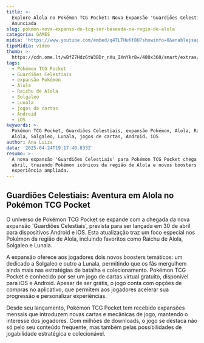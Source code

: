 ```yaml
---
title: >-
  Explore Alola no Pokémon TCG Pocket: Nova Expansão 'Guardiões Celestiais'
  Anunciada
slug: pokmon-nova-expanso-do-tcg-ser-baseada-na-regio-de-alola
categoria: GAMES
midia: 'https://www.youtube.com/embed/q4TLTHuKf8U?showinfo=0&enablejsapi=1'
tipoMidia: video
thumb: >-
  https://cdn.ome.lt/wBfZ7Hdz6tW3BDr_nXu_IXnYkr8=/480x360/smart/extras/conteudos/Captura_de_tela_2025-04-24_152854.png
tags:
  - Pokémon TCG Pocket
  - Guardiões Celestiais
  - expansão Pokémon
  - Alola
  - Raichu de Alola
  - Solgaleo
  - Lunala
  - jogos de cartas
  - Android
  - iOS
keywords: >-
  Pokémon TCG Pocket, Guardiões Celestiais, expansão Pokémon, Alola, Raichu de
  Alola, Solgaleo, Lunala, jogos de cartas, Android, iOS
author: Ana Luiza
data: '2025-04-24T19:17:40.833Z'
resumo: >-
  A nova expansão 'Guardiões Celestiais' para Pokémon TCG Pocket chega em 30 de
  abril, trazendo Pokémon icônicos da região de Alola e novos boosters para uma
  experiência ampliada.
---
```


## Guardiões Celestiais: Aventura em Alola no Pokémon TCG Pocket

O universo de Pokémon TCG Pocket se expande com a chegada da nova expansão 'Guardiões Celestiais', prevista para ser lançada em 30 de abril para dispositivos Android e iOS. Esta atualização traz um foco especial nos Pokémon da região de Alola, incluindo favoritos como Raichu de Alola, Solgaleo e Lunala.

A expansão oferece aos jogadores dois novos boosters temáticos: um dedicado a Solgaleo e outro a Lunala, permitindo que os fãs mergulhem ainda mais nas estratégias de batalha e colecionamento. Pokémon TCG Pocket é conhecido por ser um jogo de cartas virtual gratuito, disponível para iOS e Android. Apesar de ser grátis, o jogo conta com opções de compras no aplicativo, que permitem aos jogadores acelerar sua progressão e personalizar experiências.

Desde seu lançamento, Pokémon TCG Pocket tem recebido expansões mensais que introduzem novas cartas e mecânicas de jogo, mantendo o interesse dos jogadores. Com milhões de downloads, o jogo se destaca não só pelo seu conteúdo frequente, mas também pelas possibilidades de jogabilidade estratégica e colecionável.
